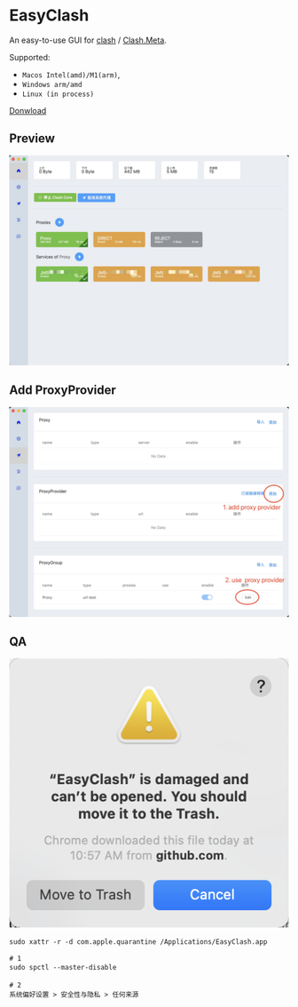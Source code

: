 # EasyClash

An easy-to-use GUI for [clash](https://github.com/Dreamacro/clash) / [Clash.Meta](https://github.com/MetaCubeX/Clash.Meta).

Supported: 
- `Macos Intel(amd)/M1(arm)`, 
- `Windows arm/amd`
- `Linux (in process)`

[Donwload](https://github.com/daodao97/EasyClash/releases)

## Preview

![](./images/preview.jpg)

## Add ProxyProvider

![](./images/add_proxy.jpg)


## QA

![](./images/qa_1.png)

```shell
sudo xattr -r -d com.apple.quarantine /Applications/EasyClash.app
```

```shell
# 1
sudo spctl --master-disable

# 2
系统偏好设置 > 安全性与隐私 > 任何来源
```
